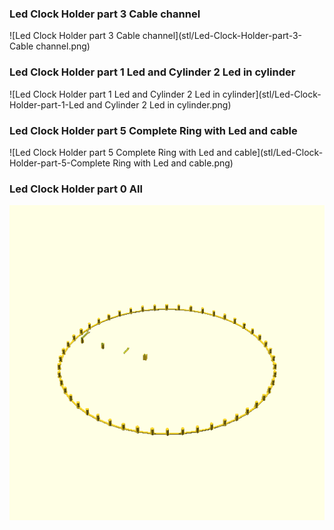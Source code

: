 ### Led Clock Holder part 3 Cable channel
![Led Clock Holder part 3 Cable channel](stl/Led-Clock-Holder-part-3-Cable channel.png)

### Led Clock Holder part 1 Led and Cylinder 2 Led in cylinder
![Led Clock Holder part 1 Led and Cylinder 2 Led in cylinder](stl/Led-Clock-Holder-part-1-Led and Cylinder 2 Led in cylinder.png)

### Led Clock Holder part 5 Complete Ring with Led and cable
![Led Clock Holder part 5 Complete Ring with Led and cable](stl/Led-Clock-Holder-part-5-Complete Ring with Led and cable.png)

### Led Clock Holder part 0 All
![Led Clock Holder part 0 All](stl/Led-Clock-Holder-part-0-All.png)

